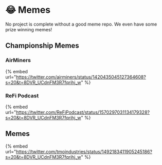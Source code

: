 # 😂 Memes

No project is complete without a good meme repo.  We even have some prize winning memes!

## Championship Memes

### AirMiners

{% embed url="https://twitter.com/airminers/status/1420435045127364608?s=20&t=8DVR_UCdnFM3R7fqrihj_w" %}

### ReFi Podcast

{% embed url="https://twitter.com/ReFiPodcast/status/1570297031134179328?s=20&t=8DVR_UCdnFM3R7fqrihj_w" %}

## Memes

{% embed url="https://twitter.com/tmoindustries/status/1492183411905245186?s=20&t=8DVR_UCdnFM3R7fqrihj_w" %}
